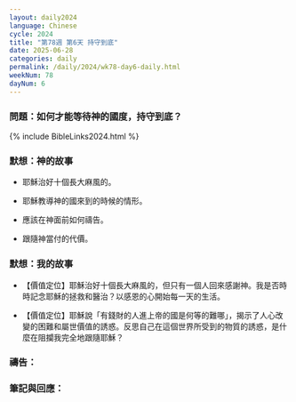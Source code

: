 ```yaml
---
layout: daily2024
language: Chinese
cycle: 2024
title: "第78週 第6天 持守到底"
date: 2025-06-28
categories: daily
permalink: /daily/2024/wk78-day6-daily.html
weekNum: 78
dayNum: 6
---
```


### 問題：如何才能等待神的國度，持守到底？

{% include BibleLinks2024.html %}

### 默想：神的故事 
+ 耶穌治好十個長大麻風的。

+ 耶穌教導神的國來到的時候的情形。

+ 應該在神面前如何禱告。

+ 跟隨神當付的代價。

### 默想：我的故事
+ 【價值定位】耶穌治好十個長大麻風的，但只有一個人回來感謝神。我是否時時記念耶穌的拯救和醫治？以感恩的心開始每一天的生活。

+ 【價值定位】耶穌說「有錢財的人進上帝的國是何等的難哪」，揭示了人心改變的困難和屬世價值的誘惑。反思自己在這個世界所受到的物質的誘惑，是什麼在阻攔我完全地跟隨耶穌？

### 禱告：

### 筆記與回應：
